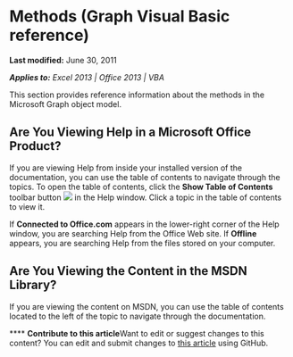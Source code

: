 
# Methods (Graph Visual Basic reference)

 **Last modified:** June 30, 2011

 _**Applies to:** Excel 2013 | Office 2013 | VBA_

This section provides reference information about the methods in the Microsoft Graph object model.


## Are You Viewing Help in a Microsoft Office Product?

If you are viewing Help from inside your installed version of the documentation, you can use the table of contents to navigate through the topics. To open the table of contents, click the  **Show Table of Contents** toolbar button
![](..\images\osHelpShowTOCButton_ZA10250063.gif) in the Help window. Click a topic in the table of contents to view it.

If  **Connected to Office.com** appears in the lower-right corner of the Help window, you are searching Help from the Office Web site. If **Offline** appears, you are searching Help from the files stored on your computer.


## Are You Viewing the Content in the MSDN Library?

If you are viewing the content on MSDN, you can use the table of contents located to the left of the topic to navigate through the documentation.


****   **Contribute to this article**Want to edit or suggest changes to this content? You can edit and submit changes to  [this article](https://github.com/jhershey00/VBA_Excel_Test/OpenXMLCon/articles/d421f11f-e2f4-efb7-fa51-c0255c0e37c8.md) using GitHub.

